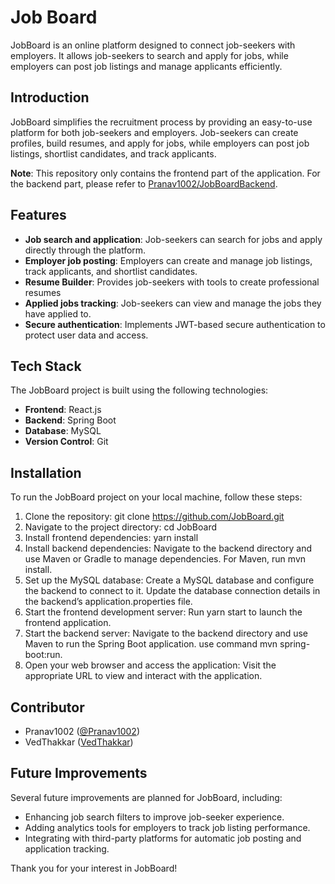 # Job Board

JobBoard is an online platform designed to connect job-seekers with employers. It allows job-seekers to search and apply for jobs, while employers can post job listings and manage applicants efficiently.

## Introduction

JobBoard simplifies the recruitment process by providing an easy-to-use platform for both job-seekers and employers. Job-seekers can create profiles, build resumes, and apply for jobs, while employers can post job listings, shortlist candidates, and track applicants.

**Note**: This repository only contains the frontend part of the application. For the backend part, please refer to [Pranav1002/JobBoardBackend](https://github.com/Pranav1002/JobBoardBackend).


## Features

- **Job search and application**: Job-seekers can search for jobs and apply directly through the platform.
- **Employer job posting**: Employers can create and manage job listings, track applicants, and shortlist candidates.
- **Resume Builder**: Provides job-seekers with tools to create professional resumes
- **Applied jobs tracking**: Job-seekers can view and manage the jobs they have applied to.
- **Secure authentication**: Implements JWT-based secure authentication to protect user data and access.

## Tech Stack

The JobBoard project is built using the following technologies:

- **Frontend**: React.js
- **Backend**: Spring Boot
- **Database**: MySQL
- **Version Control**: Git

## Installation

To run the JobBoard project on your local machine, follow these steps:

1. Clone the repository: git clone https://github.com/JobBoard.git
2. Navigate to the project directory: cd JobBoard
3. Install frontend dependencies: yarn install
4. Install backend dependencies: Navigate to the backend directory and use Maven or Gradle to manage dependencies. For Maven, run mvn install.
5. Set up the MySQL database: Create a MySQL database and configure the backend to connect to it. Update the database connection details in the backend’s application.properties file.
6. Start the frontend development server: Run yarn start to launch the frontend application.
7. Start the backend server: Navigate to the backend directory and use Maven to run the Spring Boot application. use command mvn spring-boot:run.
8. Open your web browser and access the application: Visit the appropriate URL to view and interact with the application.

## Contributor

- Pranav1002 ([@Pranav1002](https://github.com/Pranav1002))
- VedThakkar ([VedThakkar](https://github.com/VedThakkar))

## Future Improvements

Several future improvements are planned for JobBoard, including:

- Enhancing job search filters to improve job-seeker experience.
- Adding analytics tools for employers to track job listing performance.
- Integrating with third-party platforms for automatic job posting and application tracking.

Thank you for your interest in JobBoard!
